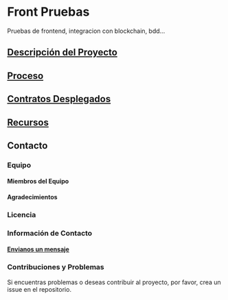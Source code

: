 # Front Pruebas

Pruebas de frontend, integracion con blockchain, bdd...

## [Descripción del Proyecto](markdown/descripcion.md)

## [Proceso](markdown/proceso.md)

## [Contratos Desplegados](markdown/contratos_desplegados.md)

## [Recursos](markdown/recursos.md)

## Contacto

### Equipo

#### Miembros del Equipo

#### Agradecimientos

### Licencia

### Información de Contacto

#### [Envianos un mensaje](mailto:queen420nft@gmail.com)

### Contribuciones y Problemas

Si encuentras problemas o deseas contribuir al proyecto, por favor, crea un issue en el repositorio.
